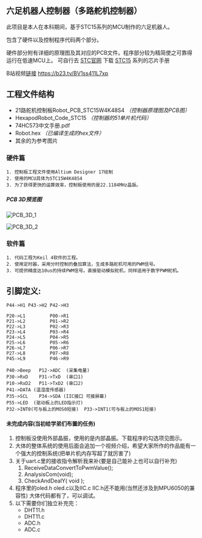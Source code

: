 ## 六足机器人控制器（多路舵机控制器）

此项目是本人在本科期间，基于STC15系列的MCU制作的六足机器人。

包含了硬件以及控制程序代码两个部分。

硬件部分附有详细的原理图及其对应的PCB文件。程序部分较为精简使之可靠得运行在低速MCU上。
可自行去 [STC官网](http://www.stcmcu.com) 下载 [STC15](http://www.stcmcudata.com/datasheet/stc/STC-AD-PDF/STC15.pdf) 系列的芯片手册

B站视频[链接](https://b23.tv/BV1ss411L7xp) https://b23.tv/BV1ss411L7xp

## 工程文件结构
* 21路舵机控制板Robot_PCB_STC15W4K48S4 _（控制器原理图及PCB图）_
* HexapodRobot_Code_STC15 _（控制器的51单片机代码）_
* 74HC573中文手册.pdf
* Robot.hex _（已编译生成的hex文件）_
* 其余的为参考图片

### 硬件篇
	1. 控制板工程文件使用Altium Designer 17绘制
	2. 使用的MCU具体为STC15W4K48S4
	3. 为了获得更快的运算效率，控制板使用的是22.1184MHz晶振。


##### PCB 3D预览图
![PCB_3D_1](https://gitee.com/ClimbSnailQ/Project_Image/raw/master/HexapodRobot_STC15/Robot_PCB_STC15W4K48S4_3D.jpg)

![PCB_3D_2](https://gitee.com/ClimbSnailQ/Project_Image/raw/master/HexapodRobot_STC15/Robot_PCB_STC15W4K48S43D.jpg)

### 软件篇
	1. 代码工程为Keil 4软件的工程。
	2. 使用定时器，采用分时控制的叠加算法，生成多路舵机可用的PWM信号。
	3. 可提供精度达10us的持续PWM信号。直接驱动模拟舵机，同样适用于数字PWM舵机。

## 引脚定义:

	P44->H1 P43->H2	P42->H3
	
	P20->L1 		P00->R1
	P21->L2 		P01->R2
	P22->L3 		P02->R3
	P23->L4 		P03->R4
	P24->L5 		P04->R5
	P25->L6 		P05->R6
	P26->L7 		P06->R7
	P27->L8 		P07->R8
	P45->L9 		P46->R9
	
	P40->Beep	P12->ADC  (采集电量)
	P30->RxD	P31->TxD  (串口1)
	P10->RxD2	P11->TxD2 (串口2)
	P41->DATA (温湿度传感器)
	P35->SCL	P34->SDA (IIC接口 可接屏幕)
	P55->LED  (驱动板上的LED指示灯)
	P32->INT0(可与板上的MOS0短接)	P33->INT1(可与板上的MOS1短接)


#### 未完成内容(当初给学弟们布置的任务)
1. 控制板没使用外部晶振，使用的是内部晶振。下载程序的勾选项见图示。
2. 大体的整体系统的使用后面会追加一个视频介绍，希望大家所作的作品能有一个强大的控制系统(把单片机内存写超了就厉害了)
3. 关于uart.c里的接收指令解析我来补(要是自己能补上也可以自行补充)
	1. ReceiveDataConvertToPwmValue();
	2. AnalysisCom(void);
	3. CheckAndDealY( void );
4. 程序里的oled.h oled.c以及IIC.c IIC.h还不能用(当然还涉及到MPU6050的兼容性) 大体代码都有了，可以调试。	
5. 以下需要你们独立补充完：
    * DHT11.h
    * DHT11.c
    * ADC.h
    * ADC.c
